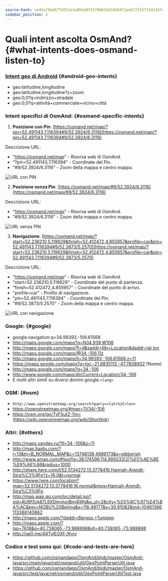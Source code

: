 ```yaml
---
source-hash: ce45a79a4677df21e3a8b5a8f3178863dd34264f1ee672755713d1437ee0e199
sidebar_position: 2
---
```


# Quali intent ascolta OsmAnd? {#what-intents-does-osmand-listen-to}

### [Intent geo di Android](http://developer.android.com/guide/appendix/g-app-intents.html) {#android-geo-intents}
* geo:latitudine,longitudine
* geo:latitudine,longitudine?z=zoom
* geo:0,0?q=indirizzo+stradale
* geo:0,0?q=attività+commerciale+vicino+città

### Intent specifici di OsmAnd: {#osmand-specific-intents}

1. **Posizione con Pin**: [https://osmand.net/map/?pin=52.491143,7.116394#9/52.3924/6.3116](https://osmand.net/map/?pin=52.491143,7.116394#9/52.3924/6.3116)

Descrizione URL:
- "https://osmand.net/map" - Risorsa web di OsmAnd.
- "?pin=52.491143,7.116394" - Coordinate del Pin.
- "#9/52.3924/6.3116" - Zoom della mappa e centro mappa.

![URL con PIN](@site/static/img/technical/url_pin.png)

2. **Posizione senza Pin**: [https://osmand.net/map/#9/52.3924/6.3116](https://osmand.net/map/#9/52.3924/6.3116)

Descrizione URL:
- "https://osmand.net/map" - Risorsa web di OsmAnd.
- "#9/52.3924/6.3116" - Zoom della mappa e centro mappa.

![URL senza PIN](@site/static/img/technical/url_without_pin.png)

3. **Navigazione**: [https://osmand.net/map/?start=52.236210,5.119629&finish=52.412472,4.855957&profile=car&pin=52.491143,7.116394#9/52.3873/5.2570](https://osmand.net/map/?start=52.236210,5.119629&finish=52.412472,4.855957&profile=car&pin=52.491143,7.116394#9/52.3873/5.2570)

Descrizione URL:
- "https://osmand.net/map" - Risorsa web di OsmAnd.
- "start=52.236210,5.119629" - Coordinate del punto di partenza.
- "finish=52.412472,4.855957" - Coordinate del punto di arrivo.
- "profile=car" - Profilo di navigazione.
- "pin=52.491143,7.116394" - Coordinate del Pin.
- "#9/52.3873/5.2570" - Zoom della mappa e centro mappa.

![URL con navigazione](@site/static/img/technical/url_navigation.png)

### Google: {#google}
* google.navigation:q=34.99393,-106.61568
* http://maps.google.com/maps?q=N34.939,W106
* http://maps.google.com/maps?f=d&saddr=My+Location&daddr=lat,lon
* http://maps.google.com/maps/@34,-106,11z
* http://maps.google.com/maps/ll=34.99393,-106.61568,z=11
* https://maps.google.com/maps?q=loc:-21.8835112,-47.7838932 (Nome)
* http://maps.google.com/maps?q=34,-106
* http://www.google.com/maps/dir/Current+Location/34,-106
* E molti altri simili su diversi domini google.`<lang>`

### OSM: {#osm}
* `http://www.openstreetmap.org/search?query=<lat>%2C<lon>`
* https://openstreetmap.org/#map=11/34/-106
* https://osm.org/go/TyFSutZ-?m= (https://wiki.openstreetmap.org/wiki/Shortlink)

### Altri: {#others}
* http://maps.yandex.ru/?ll=34,-106&z=11
* http://map.baidu.com/?l=13&tn=B_NORMAL_MAP&c=13748138,4889173&s=gibberish
* http://www.amap.com/#!poi!!q=38.174596,114.995033|2|%E5%AE%BE%E9%A6%86&radius=1000
* http://share.here.com/l/52.5134272,13.3778416,Hannah-Arendt-Stra%C3%9Fe?z=16.0&t=normal
* https://www.here.com/location?map=52.5134272,13.3778416,16,normal&msg=Hannah-Arendt-Stra%C3%9Fe
* http://map.wap.qq.com/loc/detail.jsp?sid=AU8f3ck87L6XDmytunBm4iWg&g_ut=2&city=%E5%8C%97%E4%BA%AC&key=NOBU%20Beijing&x=116.48177&y=39.91082&md=10461366113386140862
* http://maps.apple.com/?daddr=Bargou,+Tunisien
* http://maps.apple.com/?lsp=7618&q=40.738065,-73.988898&sll=40.738065,-73.988898
* http://ge0.me/44TvlEGXf-/Kyiv

### Codice e test sono qui: {#code-and-tests-are-here}
* https://github.com/osmandapp/OsmAnd/blob/master/OsmAnd-java/src/main/java/net/osmand/util/GeoPointParserUtil.java
* https://github.com/osmandapp/OsmAnd/blob/master/OsmAnd-java/src/test/java/net/osmand/util/GeoPointParserUtilTest.java